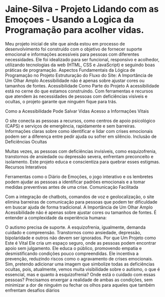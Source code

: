# Jaine-Silva - Projeto Lidando com as Emoçoes - Usando a Logica da Programação para acolher vidas.
Meu projeto inicial de site que ainda estou em processo de desenvolvimento foi construído com o objetivo de fornecer suporte emocional e informações acessíveis para pessoas com diferentes necessidades. Ele foi idealizado para ser funcional, responsivo e acolhedor, utilizando tecnologias da web (HTML, CSS e JavaScript) e seguindo boas práticas de programação. Aspectos Fundamentais da Lógica de Programação no Projeto Estruturação do Fluxo do Site:
A Importância de Um Olhar Amplo Acessibilidade não é apenas sobre ajustar cores ou tamanhos de fontes.
Acessibilidade Como Parte do Projeto
A acessibilidade está no cerne do que estamos construindo. Com ferramentas e recursos que atendem às necessidades de pessoas com deficiências visíveis e ocultas, o projeto garante que ninguém fique para trás.

Como a Acessibilidade Pode Salvar Vidas
Acesso a Informações Vitais

O site conecta as pessoas a recursos, como centros de apoio psicológico (CAPS) e serviços de emergência, rapidamente e sem barreiras.
Informações claras sobre como identificar e lidar com crises emocionais podem ser a diferença entre pedir ajuda ou sofrer em silêncio.
Inclusão de Deficiências Ocultas

Muitas vezes, as pessoas com deficiências invisíveis, como esquizofrenia, transtornos de ansiedade ou depressão severa, enfrentam preconceito e isolamento. Este projeto educa e conscientiza para quebrar esses estigmas.
Recursos Interativos

Ferramentas como o Diário de Emoções, o jogo interativo e os lembretes podem ajudar as pessoas a identificar padrões emocionais e a tomar medidas preventivas antes de uma crise.
Comunicação Facilitada

Com a integração de chatbots, comandos de voz e geolocalização, o site elimina barreiras de comunicação para pessoas que podem ter dificuldade em buscar ajuda de forma tradicional.
A Importância de Um Olhar Amplo
Acessibilidade não é apenas sobre ajustar cores ou tamanhos de fontes. É entender a complexidade da experiência humana:

O autismo precisa de suporte.
A esquizofrenia, igualmente, demanda cuidado e compreensão.
Transtornos como ansiedade, depressão, bipolaridade e outros não devem ser ignorados.
Por que Um Projeto como Este é Vital
Ele cria um espaço seguro, onde as pessoas podem encontrar apoio sem julgamento.
Ele educa o público, promovendo empatia e desmistificando condições pouco compreendidas.
Ele incentiva a prevenção, reduzindo riscos como o agravamento de crises emocionais.
Sim, pretendo adicionar uma imagem que simbolize todas as deficiências ocultas, pois, atualmente, vemos muita visibilidade sobre o autismo, o que é essencial, mas e quanto à esquizofrenia? Onde está o cuidado com essas pessoas? Precisamos enxergar a realidade de ambas as condições, sem minimizar a dor de ninguém ou fechar os olhos para aqueles que também enfrentam desafios diários
